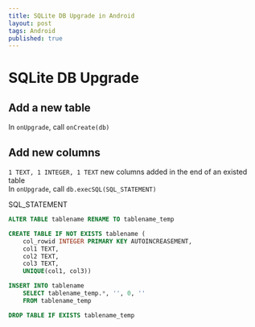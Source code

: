 ```yaml
---
title: SQLite DB Upgrade in Android
layout: post
tags: Android
published: true
---
```



# SQLite DB Upgrade

## Add a new table
In ```onUpgrade```, call ```onCreate(db)```  

## Add new columns  
```1 TEXT, 1 INTEGER, 1 TEXT``` new columns added in the end of an existed table  
In ```onUpgrade```, call ```db.execSQL(SQL_STATEMENT)```

SQL_STATEMENT  
```sql
ALTER TABLE tablename RENAME TO tablename_temp  

CREATE TABLE IF NOT EXISTS tablename (  
    col_rowid INTEGER PRIMARY KEY AUTOINCREASEMENT,  
    col1 TEXT,  
    col2 TEXT,  
    col3 TEXT,  
    UNIQUE(col1, col3))  

INSERT INTO tablename   
    SELECT tablename_temp.*, '', 0, ''  
    FROM tablename_temp 

DROP TABLE IF EXISTS tablename_temp  
```


